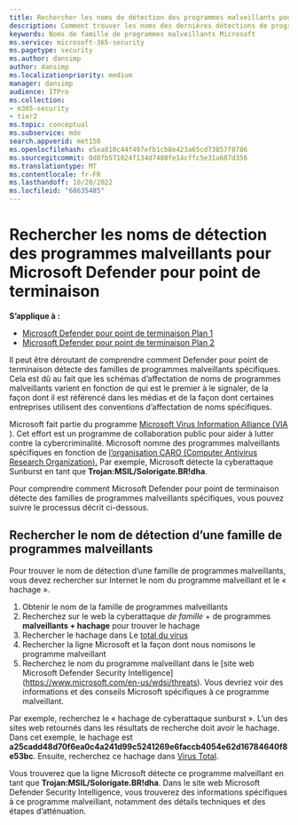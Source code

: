 ```yaml
---
title: Rechercher les noms de détection des programmes malveillants pour Microsoft Defender pour point de terminaison
description: Comment trouver les noms des dernières détections de programmes malveillants dans Defender pour point de terminaison
keywords: Noms de famille de programmes malveillants Microsoft
ms.service: microsoft-365-security
ms.pagetype: security
ms.author: dansimp
author: dansimp
ms.localizationpriority: medium
manager: dansimp
audience: ITPro
ms.collection:
- m365-security
- tier2
ms.topic: conceptual
ms.subservice: mde
search.appverid: met150
ms.openlocfilehash: e5ea810c44f497efb1cb8e423a65cd73857f0786
ms.sourcegitcommit: 0d8fb571024f134d7480fe14cffc5e31a687d356
ms.translationtype: MT
ms.contentlocale: fr-FR
ms.lasthandoff: 10/20/2022
ms.locfileid: "68635485"
---
```

# <a name="find-malware-detection-names-for-microsoft-defender-for-endpoint"></a>Rechercher les noms de détection des programmes malveillants pour Microsoft Defender pour point de terminaison

**S’applique à :**
- [Microsoft Defender pour point de terminaison Plan 1](https://go.microsoft.com/fwlink/?linkid=2154037)
- [Microsoft Defender pour point de terminaison Plan 2](https://go.microsoft.com/fwlink/?linkid=2154037)

Il peut être déroutant de comprendre comment Defender pour point de terminaison détecte des familles de programmes malveillants spécifiques. Cela est dû au fait que les schémas d’affectation de noms de programmes malveillants varient en fonction de qui est le premier à le signaler, de la façon dont il est référencé dans les médias et de la façon dont certaines entreprises utilisent des conventions d’affectation de noms spécifiques.

Microsoft fait partie du programme [Microsoft Virus Information Alliance (VIA](/microsoft-365/security/intelligence/virus-information-alliance-criteria) ). Cet effort est un programme de collaboration public pour aider à lutter contre la cybercriminalité. Microsoft nomme des programmes malveillants spécifiques en fonction de [l’organisation CARO (Computer Antivirus Research Organization).](/microsoft-365/security/intelligence/malware-naming) Par exemple, Microsoft détecte la cyberattaque Sunburst en tant que **Trojan:MSIL/Solorigate.BR!dha**.

Pour comprendre comment Microsoft Defender pour point de terminaison détecte des familles de programmes malveillants spécifiques, vous pouvez suivre le processus décrit ci-dessous. 

## <a name="find-the-detection-name-for-a-malware-family"></a>Rechercher le nom de détection d’une famille de programmes malveillants
Pour trouver le nom de détection d’une famille de programmes malveillants, vous devez rechercher sur Internet le nom du programme malveillant et le « hachage ».

1. Obtenir le nom de la famille de programmes malveillants
2. Recherchez sur le web la cyberattaque *de famille* +  de programmes **malveillants + hachage** pour trouver le hachage
3. Rechercher le hachage dans Le [total du virus](https://www.virustotal.com/)
4. Rechercher la ligne Microsoft et la façon dont nous nomisons le programme malveillant
5. Recherchez le nom du programme malveillant dans le [site web Microsoft Defender Security Intelligence] (https://www.microsoft.com/en-us/wdsi/threats). Vous devriez voir des informations et des conseils Microsoft spécifiques à ce programme malveillant.

Par exemple, recherchez le « hachage de cyberattaque sunburst ». L’un des sites web retournés dans les résultats de recherche doit avoir le hachage. Dans cet exemple, le hachage est **a25cadd48d70f6ea0c4a241d99c5241269e6faccb4054e62d16784640f8e53bc**. Ensuite, recherchez ce hachage dans [Virus Total](https://www.virustotal.com/).

Vous trouverez que la ligne Microsoft détecte ce programme malveillant en tant que **Trojan:MSIL/Solorigate.BR!dha**. Dans le site web Microsoft Defender Security Intelligence, vous trouverez des informations spécifiques à ce programme malveillant, notamment des détails techniques et des étapes d’atténuation.